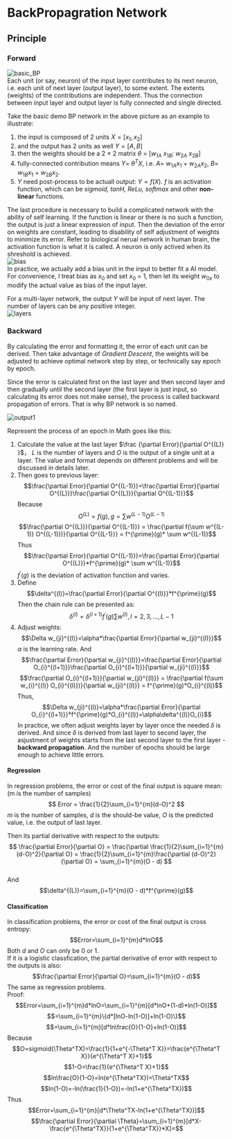 # BackPropagration Network
## Principle
### Forward
![basic_BP](forREADME/basic_BP.png)  
Each unit (or say, neuron) of the input layer contributes  to its next neuron, i.e. each unit of next layer (output layer), to some extent. The extents (weights) of the contributions are independent. Thus the connection between input layer and output layer is fully connected and single directed.  

Take the basic demo BP network in the above picture as an example to illustrate:  
1. the input is composed of 2 units  $X = [x_{1},   x_{2}]$  
2. and the output has 2 units as well  $Y = [A, B]$   
3. then the weights should be a 2 $\times$ 2 matrix $\theta$ = [$w_{1A}$ $x_{1B}$; $w_{2A}$ $x_{2B}$]  
4. fully-connected contribution means $Y =$ $\theta^T$$X$, i.e. $A =$ $w_{1A}$$x_{1}$ + $w_{2A}$$x_{2}$, $B =$ $w_{1B}$$x_{1}$ + $w_{2B}$$x_{2}$.  
5. $Y$ need post-process to be actuall output: $Y = f(X)$. $f$ is an activation function, which can be *sigmoid, tanH, ReLu, softmax* and other **non-linear** functions.  

The last procedure is necessary to build a complicated network with the ability of self learning. If the function is linear or there is no such a function, the output is just a linear expression of input. Then the deviation of the error on weights are constant, leading to disability of self adjustment of weights to minimize its error. Refer to biological nerual network in human brain, the activation function is what it is called. A neuron is only actived when its shreshold is achieved.  
![bias](forREADME/bias.png)  
In practice, we actually add a bias unit in the input to better fit a AI model. For convenience, I treat bias as $x_{0}$ and set $x_{0}$ = 1, then let its weight $w_{0x}$ to modify the actual value as bias of the input layer.  

For a multi-layer network, the output $Y$ will be input of next layer. The number of layers can be any positive integer.  
![layers](forREADME/layers.png)  

### Backward  
By calculating the error and formatting it, the error of each unit can be derived. Then take advantage of *Gradient Descent*, the weights will be adjusted to achieve optimal network step by step, or technically say epoch by epoch.  

Since the error is calculated first on the last layer and then second layer and then gradually until the second layer (the first layer is just input, so calculating its error does not make sense), the process is called backward propagation of errors. That is why BP network is so named.  

![output1](forREADME/output1.png)  

Represent the process of an epoch in Math goes like this:  
1. Calculate the value at the last layer $\frac {\partial Error}{\partial O^{(L)} }$， $L$ is the number of layers and $O$ is the output of a single unit at a layer. The value and format depends on different problems and will be discussed in details later.  
2. Then goes to previous layer:$$\frac{\partial Error}{\partial O^{(L-1)}}=\frac{\partial Error}{\partial O^{(L)}}\frac{\partial O^{(L)}}{\partial O^{(L-1)}}$$ Because $$O^{(L)} = f(g), g = \sum w^{(L-1)} O^{(L-1)}$$ $$\frac{\partial O^{(L)}}{\partial O^{(L-1)}} = \frac{\partial f(\sum w^{(L-1)} O^{(L-1)})}{\partial O^{(L-1)}} = f^{\prime}(g)* \sum w^{(L-1)}$$Thus$$\frac{\partial Error}{\partial O^{(L-1)}}=\frac{\partial Error}{\partial O^{(L)}}*f^{\prime}(g)* \sum w^{(L-1)}$$$f^{\prime}(g)$ is the deviation of activation function and varies.   
3. Define $$\delta^{(l)}=\frac{\partial Error}{\partial O^{(l)}}*f^{\prime}(g)$$Then the chain rule can be presented as:$$\delta^{(l)}=\delta^{(l+1)}f^{\prime}(g)\sum w^{(l)}, l=2,3,...,L-1$$
4. Adjust weights:$$\Delta w_{ji}^{(l)}=\alpha*\frac{\partial Error}{\partial w_{ji}^{(l)}}$$$\alpha$ is the learning rate. And $$\frac{\partial Error}{\partial w_{ji}^{(l)}}=\frac{\partial Error}{\partial O_{i}^{(l+1)}}\frac{\partial O_{i}^{(l+1)}}{\partial w_{ji}^{(l)}}$$ $$\frac{\partial O_{i}^{(l+1)}}{\partial w_{ji}^{(l)}} = \frac{\partial f(\sum w_{i}^{(l)} O_{i}^{(l)})}{\partial w_{ji}^{(l)}} = f^{\prime}(g)*O_{i}^{(l)}$$ Thus, $$\Delta w_{ji}^{(l)}=\alpha*\frac{\partial Error}{\partial O_{i}^{(l+1)}}*f^{\prime}(g)*O_{i}^{(l)}=\alpha\delta^{(l)}O_{i}$$ In practice, we often adjust weights layer by layer once the needed $\delta$ is derived. And since $\delta$ is derived from last layer to second layer, the asjustment of weights starts from the last second layer to the first layer - **backward propagation**. And the number of epochs should be large enough to achieve little errors.

#### Regression
In regression problems, the error or cost of the final output is square mean: (m is the number of samples)
$$
Error = \frac{1}{2}\sum_{i=1}^{m}(d-O)^2
$$
$m$ is the number of samples, $d$ is the should-be value, $O$ is the predicted value, i.e. the output of last layer. 
 
Then its partial derivative with respect to the outputs: 
$$
\frac{\partial Error}{\partial O} = \frac{\partial \frac{1}{2}\sum_{i=1}^{m}(d-O)^2}{\partial O} = \frac{1}{2}\sum_{i=1}^{m}\frac{\partial (d-O)^2}{\partial O} = \sum_{i=1}^{m}(O - d)
$$  
And $$\delta^{(L)}=\sum_{i=1}^{m}(O - d)*f^{\prime}(g)$$  

#### Classification  
In classification problems, the error or cost of the final output is cross entropy:$$Error=\sum_{i=1}^{m}d*lnO$$ Both $d$ and $O$ can only be 0 or 1.  
If it is a logistic classfication, the partial derivative of error with respect to the outputs is also: $$\frac{\partial Error}{\partial O}=\sum_{i=1}^{m}(O - d)$$ The same as regression problems.  
Proof:  
$$Error=\sum_{i=1}^{m}d*lnO=\sum_{i=1}^{m}[d*lnO+(1-d)*ln(1-O)]$$
$$=\sum_{i=1}^{m}\{d*[lnO-ln(1-O)]+ln(1-O)\}$$
$$=\sum_{i=1}^{m}[d*ln\frac{O}{1-O}+ln(1-O)]$$
Because
$$O=sigmoid(\Theta^TX)=\frac{1}{1+e^{-\Theta^T X}}=\frac{e^{\Theta^T X}}{e^{\Theta^T X}+1}$$
$$1-O=\frac{1}{e^{\Theta^T X}+1}$$
$$ln\frac{O}{1-O}=ln(e^{\Theta^TX})=\Theta^TX$$
$$ln(1-O)=-ln(\frac{1}{1-O})=-ln(1+e^{\Theta^TX})$$
Thus
$$Error=\sum_{i=1}^{m}[d*\Theta^TX-ln(1+e^{\Theta^TX})]$$
$$\frac{\partial Error}{\partial \Theta}=\sum_{i=1}^{m}[d*X-\frac{e^{\Theta^TX}}{1+e^{\Theta^TX}}*X]=$$